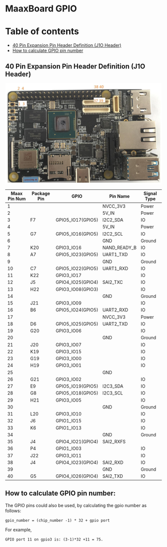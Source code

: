 # MaaxBoard GPIO

Table of contents
=================

<!--ts-->
  * [ 40 Pin Expansion Pin Header Definition (J1O Header)](#40-pin-expansion-pin-header-definition-j1o-header)
  * [ How to calculate GPIO pin number](#how-to-calculate-gpio-pin-number)
  
<!--te-->


## 40 Pin Expansion Pin Header Definition (J1O Header)

![40Pin Pin Header Pin1 Position](pics/maxboardpinout_DVkjJFglZm.jpg)


| Maax Pin Num | Package Pin   | GPIO | Pin Name | Signal Type | 
| ------------- | ------------- | ------------- | ------------- | ------------- | 
| 1 | |  |NVCC_3V3 | Power  |  
| 2 | |  |5V_IN | Power  |  
| 3 | F7| GPIO5_IO17(GPIO5) |I2C2_SDA | IO |  
| 4 | |  |5V_IN | Power |  
| 5 | G7| GPIO5_IO16(GPIO5) |I2C2_SCL | IO |  
| 6 | |  |GND | Ground |  
| 7 | K20 | GPIO3_IO16 | NAND_READY_B | IO |  
| 8 | A7| GPIO5_IO23(GPIO5) |UART1_TXD | IO | 
| 9 | |  |GND | Ground |  
| 10 | C7| GPIO5_IO22(GPIO5) |UART1_RXD  | IO |  
| 11 | K22| GPIO3_IO17 |   | IO |  
| 12 | J5| GPIO4_IO25(GPIO4) |SAI2_TXC  | IO |  
| 13 | H22| GPIO3_IO08(GPIO3) |  | IO |  
| 14 | | |GND | Ground |  
| 15 | J21| GPIO3_IO09 |  | IO |  
| 16 | B6| GPIO5_IO24(GPIO5) |UART2_RXD  | IO  |  
| 17 | | |NVCC_3V3  | Power |  
| 18 | D6| GPIO5_IO25(GPIO5) |UART2_TXD  | IO |  
| 19 | G20| GPIO3_IO06 |  | IO |  
| 20 | | |GND  | Ground |  
| 21 | J20| GPIO3_IO07 |  | IO |  
| 22 | K19| GPIO3_IO15 |  | IO |  
| 23 | G19| GPIO3_IO00 |  | IO |  
| 24 | H19| GPIO3_IO01 |  | IO |  
| 25 | | |GND  |  |  
| 26 | G21| GPIO3_IO02|  | IO |  
| 27 | E9| GPIO5_IO19(GPIO5) |I2C3_SDA  | IO |  
| 28 | G8| GPIO5_IO18(GPIO5) |I2C3_SCL  | IO |  
| 29 | H21| GPIO3_IO05 |  | IO |  
| 30 | | |GND  | Ground |  
| 31 | L20| GPIO3_IO10 |  | IO |  
| 32 | J6| GPIO1_IO15 |  | IO |  
| 33 | K6| GPIO1_IO13 |  | IO |  
| 34 | | |GND  | Ground |  
| 35 | J4| GPIO4_IO21(GPIO4) |SAI2_RXFS  |  |  
| 36 | P4| GPIO1_IO03 |   | IO |  
| 37 | J22| GPIO3_IO11 |  | IO | 
| 38 | J4| GPIO4_IO23(GPIO4) |SAI2_RXD  | IO |  
| 39 | | |GND  | Ground |  
| 40 | G5| GPIO4_IO26(GPIO4) |SAI2_TXD  | IO |  

## How to calculate GPIO pin number: 

The GPIO pins could also be used, by calculating the gpio number as follows:
```
gpio_number = (chip_number -1) * 32 + gpio port
```
For example,
```
GPIO port 11 on gpio3 is: (3-1)*32 +11 = 75.
```
